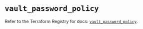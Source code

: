 # `vault_password_policy`

Refer to the Terraform Registry for docs: [`vault_password_policy`](https://registry.terraform.io/providers/hashicorp/vault/5.0.0/docs/resources/password_policy).
